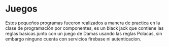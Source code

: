 # Juegos
Estos pequeños programas fueeron realizados a manera de practica en la clase de programación por componentes, es un black jack que contiene las reglas basicas junto con un juego de Damas usando las reglas Polacas, sin embargo ninguno cuenta con servicios firebase ni autenticacion.
